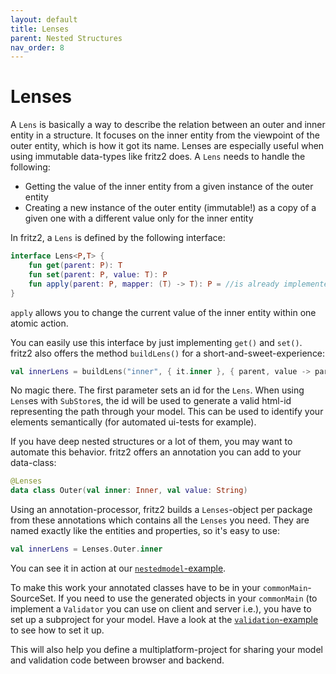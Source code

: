 ```yaml
---
layout: default
title: Lenses
parent: Nested Structures
nav_order: 8
---
```

# Lenses

A `Lens` is basically a way to describe the relation between an outer and inner entity in a structure.
It focuses on the inner entity from the viewpoint of the outer entity, which is how it got its name.
Lenses are especially useful when using immutable data-types like fritz2 does.
A `Lens` needs to handle the following: 

  * Getting the value of the inner entity from a given instance of the outer entity
  * Creating a new instance of the outer entity (immutable!) as a copy of a given one with a different value only for the inner entity

In fritz2, a `Lens` is defined by the following interface:
```kotlin
interface Lens<P,T> {
    fun get(parent: P): T
    fun set(parent: P, value: T): P
    fun apply(parent: P, mapper: (T) -> T): P = //is already implemented
}
```
`apply` allows you to change the current value of the inner entity within one atomic action.

You can easily use this interface by just implementing `get()` and `set()`. fritz2 also offers the method `buildLens()` for a short-and-sweet-experience:

```kotlin
val innerLens = buildLens("inner", { it.inner }, { parent, value -> parent.copy(inner = value) })
```

No magic there. The first parameter sets an id for the `Lens`. When using `Lens`es with `SubStore`s, the id will be used to generate a valid html-id representing the path through your model. This can be used to identify your elements semantically (for automated ui-tests for example).

If you have deep nested structures or a lot of them, you may want to automate this behavior. fritz2 offers an annotation you can add to your data-class:
```kotlin
@Lenses
data class Outer(val inner: Inner, val value: String)
```
Using an annotation-processor, fritz2 builds a `Lenses`-object per package from these annotations which contains all the `Lenses` you need. They are named exactly like the entities and properties, so it's easy to use:

```kotlin
val innerLens = Lenses.Outer.inner
```

You can see it in action at our [`nestedmodel`-example](https://examples.fritz2.dev/nestedmodel/build/distributions/index.html).

To make this work your annotated classes have to be in your `commonMain`-SourceSet. If you need to use the generated objects in your `commonMain` (to implement a `Validator` you can use on client and server i.e.), you have to set up a subproject for your model. Have a look at the [`validation`-example](https://examples.fritz2.dev/validation/build/distributions/index.html) to see how to set it up.

This will also help you define a multiplatform-project for sharing your model and validation code between browser and backend.  